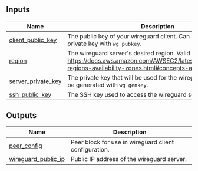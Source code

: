 ## Inputs

| Name | Description | Type | Default | Required |
|------|-------------|------|---------|:--------:|
| <a name="input_client_public_key"></a> [client\_public\_key](#input\_client\_public\_key) | The public key of your wireguard client. Can be derived from the private key with `wg pubkey`. | `string` | n/a | yes |
| <a name="input_region"></a> [region](#input\_region) | The wireguard server's desired region. Valid regions at https://docs.aws.amazon.com/AWSEC2/latest/UserGuide/using-regions-availability-zones.html#concepts-available-regions. | `string` | n/a | yes |
| <a name="input_server_private_key"></a> [server\_private\_key](#input\_server\_private\_key) | The private key that will be used for the wireguard server. Can be generated with `wg genkey`. | `string` | n/a | yes |
| <a name="input_ssh_public_key"></a> [ssh\_public\_key](#input\_ssh\_public\_key) | The SSH key used to access the wireguard server. | `string` | n/a | yes |

## Outputs

| Name | Description |
|------|-------------|
| <a name="output_peer_config"></a> [peer\_config](#output\_peer\_config) | Peer block for use in wireguard client configuration. |
| <a name="output_wireguard_public_ip"></a> [wireguard\_public\_ip](#output\_wireguard\_public\_ip) | Public IP address of the wireguard server. |
